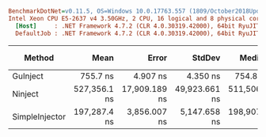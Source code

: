 ``` ini

BenchmarkDotNet=v0.11.5, OS=Windows 10.0.17763.557 (1809/October2018Update/Redstone5)
Intel Xeon CPU E5-2637 v4 3.50GHz, 2 CPU, 16 logical and 8 physical cores
  [Host]     : .NET Framework 4.7.2 (CLR 4.0.30319.42000), 64bit RyuJIT-v4.7.3416.0
  DefaultJob : .NET Framework 4.7.2 (CLR 4.0.30319.42000), 64bit RyuJIT-v4.7.3416.0


```
|         Method |         Mean |         Error |        StdDev |       Median |  Ratio | RatioSD |  Gen 0 |  Gen 1 | Gen 2 | Allocated |
|--------------- |-------------:|--------------:|--------------:|-------------:|-------:|--------:|-------:|-------:|------:|----------:|
|       GuInject |     755.7 ns |      4.907 ns |      4.350 ns |     754.8 ns |   1.00 |    0.00 | 0.2012 |      - |     - |   1.24 KB |
|        Ninject | 527,356.1 ns | 17,909.189 ns | 49,923.661 ns | 511,506.5 ns | 699.96 |   94.10 | 8.3008 | 3.4180 |     - |  52.39 KB |
| SimpleInjector | 197,287.4 ns |  3,856.007 ns |  5,147.658 ns | 198,907.8 ns | 260.82 |    7.63 | 5.6152 | 0.2441 |     - |  34.61 KB |
